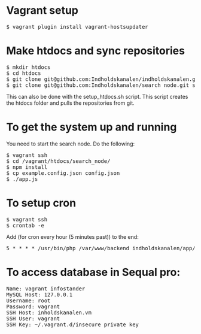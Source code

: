 # Vagrant setup
<pre>
$ vagrant plugin install vagrant-hostsupdater
</pre>

# Make htdocs and sync repositories
<pre>
$ mkdir htdocs
$ cd htdocs
$ git clone git@github.com:Indholdskanalen/indholdskanalen.git backend_indholdskanalen
$ git clone git@github.com:Indholdskanalen/search_node.git search_node
</pre>
This can also be done with the setup_htdocs.sh script. This script creates the htdocs folder and pulls the repositories from git.

# To get the system up and running
You need to start the search node. Do the following:
<pre>
$ vagrant ssh
$ cd /vagrant/htdocs/search_node/
$ npm install
$ cp example.config.json config.json
$ ./app.js
</pre>

# To setup cron
<pre>
$ vagrant ssh
$ crontab -e
</pre>
Add (for cron every hour (5 minutes past)) to the end:
<pre>
5 * * * * /usr/bin/php /var/www/backend_indholdskanalen/app/console infostander:schedule
</pre>

# To access database in Sequal pro:
<pre>
Name: vagrant infostander
MySQL Host: 127.0.0.1
Username: root
Password: vagrant
SSH Host: inholdskanalen.vm
SSH User: vagrant
SSH Key: ~/.vagrant.d/insecure_private_key
</pre>
